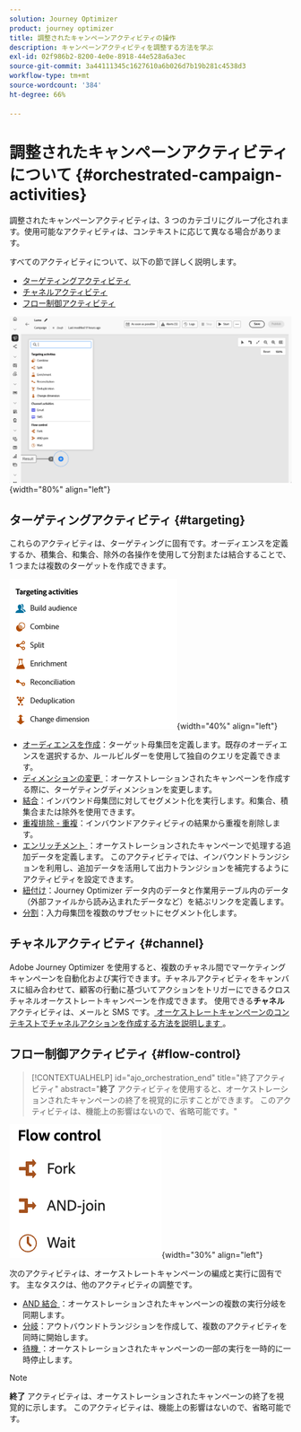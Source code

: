 ```yaml
---
solution: Journey Optimizer
product: journey optimizer
title: 調整されたキャンペーンアクティビティの操作
description: キャンペーンアクティビティを調整する方法を学ぶ
exl-id: 02f986b2-8200-4e0e-8918-44e528a6a3ec
source-git-commit: 3a44111345c1627610a6b026d7b19b281c4538d3
workflow-type: tm+mt
source-wordcount: '384'
ht-degree: 66%

---
```



# 調整されたキャンペーンアクティビティについて {#orchestrated-campaign-activities}

調整されたキャンペーンアクティビティは、3 つのカテゴリにグループ化されます。使用可能なアクティビティは、コンテキストに応じて異なる場合があります。

すべてのアクティビティについて、以下の節で詳しく説明します。

* [ターゲティングアクティビティ](#targeting)
* [チャネルアクティビティ](#channel)
* [フロー制御アクティビティ](#flow-control)

![キャンバスで使用できるアクティビティのリスト](../assets/orchestrated-activities.png){width="80%" align="left"}

## ターゲティングアクティビティ {#targeting}

これらのアクティビティは、ターゲティングに固有です。オーディエンスを定義するか、積集合、和集合、除外の各操作を使用して分割または結合することで、1 つまたは複数のターゲットを作成できます。

![ターゲティングアクティビティのリスト](../assets/targeting-activities.png){width="40%" align="left"}

* [オーディエンスを作成](build-audience.md)：ターゲット母集団を定義します。既存のオーディエンスを選択するか、ルールビルダーを使用して独自のクエリを定義できます。
* [ ディメンションの変更 ](change-dimension.md)：オーケストレーションされたキャンペーンを作成する際に、ターゲティングディメンションを変更します。
* [結合](combine.md)：インバウンド母集団に対してセグメント化を実行します。和集合、積集合または除外を使用できます。
* [重複排除 - 重複](deduplication.md)：インバウンドアクティビティの結果から重複を削除します。
* [ エンリッチメント ](enrichment.md)：オーケストレーションされたキャンペーンで処理する追加データを定義します。 このアクティビティでは、インバウンドトランジションを利用し、追加データを活用して出力トランジションを補完するようにアクティビティを設定できます。
* [紐付け](reconciliation.md)：Journey Optimizer データ内のデータと作業用テーブル内のデータ（外部ファイルから読み込まれたデータなど）を結ぶリンクを定義します。
* [分割](split.md)：入力母集団を複数のサブセットにセグメント化します。

## チャネルアクティビティ {#channel}

Adobe Journey Optimizer を使用すると、複数のチャネル間でマーケティングキャンペーンを自動化および実行できます。チャネルアクティビティをキャンバスに組み合わせて、顧客の行動に基づいてアクションをトリガーにできるクロスチャネルオーケストレートキャンペーンを作成できます。 使用できる&#x200B;**チャネル**&#x200B;アクティビティは、メールと SMS です。[ オーケストレートキャンペーンのコンテキストでチャネルアクションを作成する方法を説明します ](channels.md)。

## フロー制御アクティビティ {#flow-control}

>[!CONTEXTUALHELP]
>id="ajo_orchestration_end"
>title="終了アクティビティ"
>abstract="**終了** アクティビティを使用すると、オーケストレーションされたキャンペーンの終了を視覚的に示すことができます。 このアクティビティは、機能上の影響はないので、省略可能です。"

![フロー制御アクティビティのリスト](../assets/flow-control-activities.png){width="30%" align="left"}

次のアクティビティは、オーケストレートキャンペーンの編成と実行に固有です。 主なタスクは、他のアクティビティの調整です。

* [AND 結合 ](and-join.md)：オーケストレーションされたキャンペーンの複数の実行分岐を同期します。
* [分岐](fork.md)：アウトバウンドトランジションを作成して、複数のアクティビティを同時に開始します。
* [ 待機 ](wait.md)：オーケストレーションされたキャンペーンの一部の実行を一時的に一時停止します。
  <!--* [Test](test.md): Enable transitions based on specified conditions.-->

>[!NOTE]
>**終了** アクティビティは、オーケストレーションされたキャンペーンの終了を視覚的に示します。 このアクティビティは、機能上の影響はないので、省略可能です。
